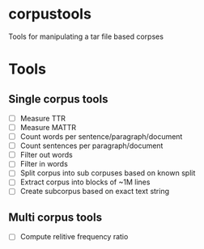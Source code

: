 # corpustools

Tools for manipulating a tar file based corpses

# Tools

## Single corpus tools

- [ ] Measure TTR
- [ ] Measure MATTR
- [ ] Count words per sentence/paragraph/document
- [ ] Count sentences per paragraph/document
- [ ] Filter out words
- [ ] Filter in words
- [ ] Split corpus into sub corpuses based on known split
- [ ] Extract corpus into blocks of ~1M lines
- [ ] Create subcorpus based on exact text string

## Multi corpus tools

- [ ] Compute relitive frequency ratio
